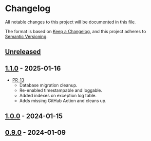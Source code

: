 # Changelog

All notable changes to this project will be documented in this file.

The format is based on [Keep a Changelog](https://keepachangelog.com/en/1.1.0/),
and this project adheres to [Semantic Versioning](https://semver.org/spec/v2.0.0.html).

## [Unreleased]

## [1.1.0] - 2025-01-16

* [PR-13](https://github.com/itk-dev/hoeringsportal-getorganized/pull/13)
  * Database migration cleanup.
  * Re-enabled timestampable and loggable.
  * Added indexes on exception log table.
  * Adds missing GitHub Action and cleans up.

## [1.0.0] - 2024-01-15

## [0.9.0] - 2024-01-09

[Unreleased]: https://github.com/itk-dev/hoeringsportal-getorganized/compare/1.1.0...HEAD
[1.1.0]: https://github.com/itk-dev/hoeringsportal-getorganized/compare/1.0.0...1.1.0
[1.0.0]: https://github.com/itk-dev/hoeringsportal-getorganized/compare/0.9.0...1.0.0
[0.9.0]: https://github.com/itk-dev/hoeringsportal-getorganized/releases/tag/0.9.0

